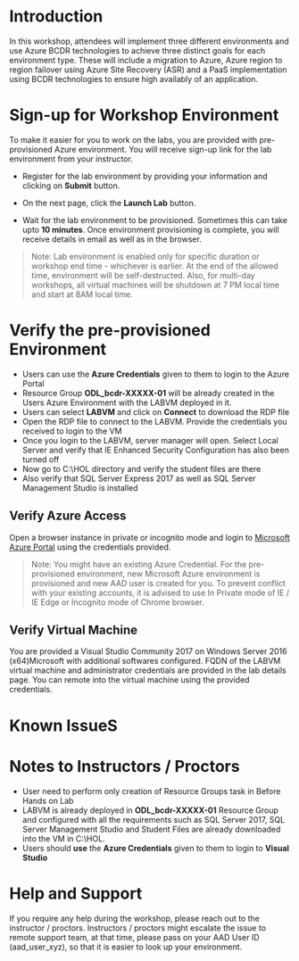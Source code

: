 # Introduction

In this workshop, attendees will implement three different environments and use Azure BCDR technologies to achieve three distinct goals for each environment type.  These will include a migration to Azure, Azure region to region failover using Azure Site Recovery (ASR) and a PaaS implementation using BCDR technologies to ensure high availably of an application.

# Sign-up for Workshop Environment

To make it easier for you to work on the labs, you are provided with pre-provisioned Azure environment. You will receive sign-up link for the lab environment from your instructor. 

* Register for the lab environment by providing your information and clicking on **Submit** button.

* On the next page, click the **Launch Lab** button.
 
* Wait for the lab environment to be provisioned. Sometimes this can take upto **10 minutes**. Once environment provisioning is complete, you will receive details in email as well as in the browser.
 
 > Note: Lab environment is enabled only for specific duration or workshop end time - whichever is earlier. At the end of the allowed time, environment will be self-destructed. Also, for multi-day workshops, all virtual machines will be shutdown at 7 PM local time and start at 8AM local time.

# Verify the pre-provisioned Environment

* Users can use the **Azure Credentials** given to them to login to the Azure Portal
* Resource Group **ODL_bcdr-XXXXX-01** will be already created in the Users Azure Environment with the LABVM deployed in it.
* Users can select **LABVM** and click on **Connect** to download the RDP file
* Open the RDP file to connect to the LABVM. Provide the credentials you received to login to the VM
* Once you login to the LABVM, server manager will open. Select Local Server and verify that IE Enhanced Security Configuration has also been turned off
* Now go to C:\HOL directory and verify the student files are there
* Also verify that SQL Server Express 2017 as well as SQL Server Management Studio is installed 

## Verify Azure Access

Open a browser instance in private or incognito mode and login to [Microsoft Azure Portal](https://portal.azure.com) using the credentials provided.

> Note: You might have an existing Azure Credential. For the pre-provisioned environment, new Microsoft Azure environment is provisioned and new AAD user is created for you. To prevent conflict with your existing accounts, it is advised to use In Private mode of IE / IE Edge or Incognito mode of Chrome browser.

## Verify Virtual Machine

You are provided a Visual Studio Community 2017 on Windows Server 2016 (x64)Microsoft with additional softwares configured. FQDN of the LABVM virtual machine and administrator credentials are provided in the lab details page. You can remote into the virtual machine using the provided credentials.

# Known IssueS

# Notes to Instructors / Proctors
* User need to perform only creation of Resource Groups task in Before Hands on Lab
* LABVM is already deployed in **ODL_bcdr-XXXXX-01** Resource Group and configured with all the requirements such as SQL Server 2017, SQL Server Management Studio and Student Files are already downloaded into the VM in C:\HOL. 
* Users should **use** the **Azure Credentials** given to them to login to **Visual Studio**

# Help and Support

If you require any help during the workshop, please reach out to the instructor / proctors. Instructors / proctors might escalate the issue to remote support team, at that time, please pass on your AAD User ID (aad_user_xyz), so that it is easier to look up your environment.



